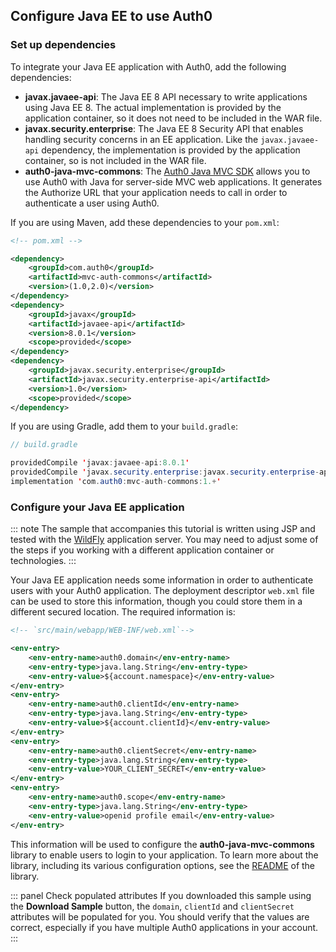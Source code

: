 ## Configure Java EE to use Auth0

### Set up dependencies

To integrate your Java EE application with Auth0, add the following dependencies:

- **javax.javaee-api**: The Java EE 8 API necessary to write applications using Java EE 8. The actual implementation is provided by the application container, so it does not need to be included in the WAR file.
- **javax.security.enterprise**: The Java EE 8 Security API that enables handling security concerns in an EE application. Like the `javax.javaee-api` dependency, the implementation is provided by the application container, so is not included in the WAR file.
- **auth0-java-mvc-commons**: The [Auth0 Java MVC SDK](https://github.com/auth0/auth0-java-mvc-common) allows you to use Auth0 with Java for server-side MVC web applications. It generates the Authorize URL that your application needs to call in order to authenticate a user using Auth0.

If you are using Maven, add these dependencies to your `pom.xml`:

```xml
<!-- pom.xml -->

<dependency>
    <groupId>com.auth0</groupId>
    <artifactId>mvc-auth-commons</artifactId>
    <version>(1.0,2.0)</version>
</dependency>
<dependency>
    <groupId>javax</groupId>
    <artifactId>javaee-api</artifactId>
    <version>8.0.1</version>
    <scope>provided</scope>
</dependency>
<dependency>
    <groupId>javax.security.enterprise</groupId>
    <artifactId>javax.security.enterprise-api</artifactId>
    <version>1.0</version>
    <scope>provided</scope>
</dependency>
```

If you are using Gradle, add them to your `build.gradle`:

```java
// build.gradle

providedCompile 'javax:javaee-api:8.0.1'
providedCompile 'javax.security.enterprise:javax.security.enterprise-api:1.0'
implementation 'com.auth0:mvc-auth-commons:1.+'
```

### Configure your Java EE application

::: note
The sample that accompanies this tutorial is written using JSP and tested with the [WildFly](https://wildfly.org/) application server. You may need to adjust some of the steps if you working with a different application container or technologies.
:::

Your Java EE application needs some information in order to authenticate users with your Auth0 application. The deployment descriptor `web.xml` file can be used to store this information, though you could store them in a different secured location. The required information is:


```xml
<!-- `src/main/webapp/WEB-INF/web.xml`-->

<env-entry>
    <env-entry-name>auth0.domain</env-entry-name>
    <env-entry-type>java.lang.String</env-entry-type>
    <env-entry-value>${account.namespace}</env-entry-value>
</env-entry>
<env-entry>
    <env-entry-name>auth0.clientId</env-entry-name>
    <env-entry-type>java.lang.String</env-entry-type>
    <env-entry-value>${account.clientId}</env-entry-value>
</env-entry>
<env-entry>
    <env-entry-name>auth0.clientSecret</env-entry-name>
    <env-entry-type>java.lang.String</env-entry-type>
    <env-entry-value>YOUR_CLIENT_SECRET</env-entry-value>
</env-entry>
<env-entry>
    <env-entry-name>auth0.scope</env-entry-name>
    <env-entry-type>java.lang.String</env-entry-type>
    <env-entry-value>openid profile email</env-entry-value>
</env-entry>
```

This information will be used to configure the **auth0-java-mvc-commons** library to enable users to login to your application. To learn more about the library, including its various configuration options, see the [README](https://github.com/auth0/auth0-java-mvc-common/blob/master/README.md) of the library.

::: panel Check populated attributes
If you downloaded this sample using the **Download Sample** button, the `domain`, `clientId` and `clientSecret` attributes will be populated for you. You should verify that the values are correct, especially if you have multiple Auth0 applications in your account.
:::
